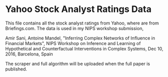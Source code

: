# Yahoo Stock Analyst Ratings Data
This file contains all the stock analyst ratings from Yahoo, where are from Briefings.com. The data is used in my NIPS workshop submission,

Amir Sani, Antoine Mandel, "Inferring Complex Networks of Influence in Financial Markets", NIPS Workshop on Inference and Learning of Hypothetical and Counterfactual Interventions in Complex Systems, Dec 10, 2016, Barcelona, Spain

The scraper and full algorithm will be uploaded when the full paper is published.
